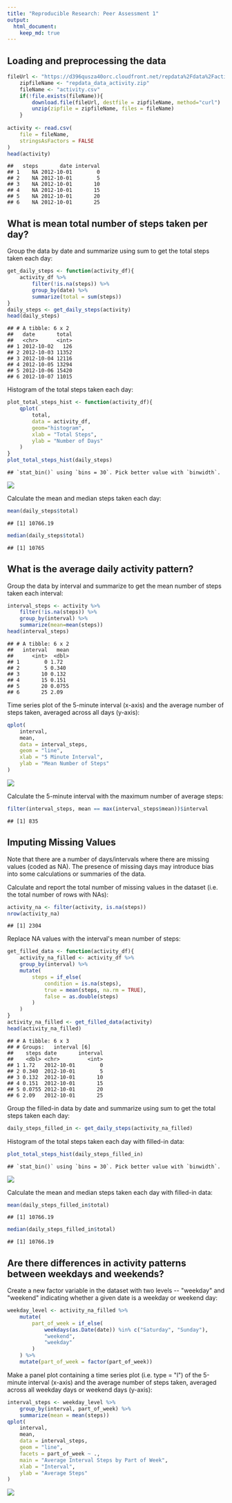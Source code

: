 ```yaml
---
title: "Reproducible Research: Peer Assessment 1"
output: 
  html_document:
    keep_md: true
---
```






## Loading and preprocessing the data 

```r
fileUrl <- "https://d396qusza40orc.cloudfront.net/repdata%2Fdata%2Factivity.zip"
    zipfileName <- "repdata_data_activity.zip"
    fileName <- "activity.csv"
    if(!file.exists(fileName)){
        download.file(fileUrl, destfile = zipfileName, method="curl")
        unzip(zipfile = zipfileName, files = fileName)
    }
    
activity <- read.csv(
    file = fileName,
    stringsAsFactors = FALSE
) 
head(activity)
```

```
##   steps       date interval
## 1    NA 2012-10-01        0
## 2    NA 2012-10-01        5
## 3    NA 2012-10-01       10
## 4    NA 2012-10-01       15
## 5    NA 2012-10-01       20
## 6    NA 2012-10-01       25
```

## What is mean total number of steps taken per day?

Group the data by date and summarize using sum to get the total steps taken each day:

```r
get_daily_steps <- function(activity_df){
    activity_df %>%
        filter(!is.na(steps)) %>%
        group_by(date) %>%
        summarize(total = sum(steps))
}
daily_steps <- get_daily_steps(activity)
head(daily_steps)
```

```
## # A tibble: 6 x 2
##   date       total
##   <chr>      <int>
## 1 2012-10-02   126
## 2 2012-10-03 11352
## 3 2012-10-04 12116
## 4 2012-10-05 13294
## 5 2012-10-06 15420
## 6 2012-10-07 11015
```
Histogram of the total steps taken each day:


```r
plot_total_steps_hist <- function(activity_df){
    qplot(
        total, 
        data = activity_df, 
        geom="histogram", 
        xlab = "Total Steps", 
        ylab = "Number of Days"
    )
}
plot_total_steps_hist(daily_steps)
```

```
## `stat_bin()` using `bins = 30`. Pick better value with `binwidth`.
```

![](PA1_template_files/figure-html/unnamed-chunk-1-1.png)<!-- -->

Calculate the mean and median steps taken each day:

```r
mean(daily_steps$total)
```

```
## [1] 10766.19
```

```r
median(daily_steps$total)
```

```
## [1] 10765
```

## What is the average daily activity pattern?
Group the data by interval and summarize to get the mean number of steps taken each interval:

```r
interval_steps <- activity %>% 
    filter(!is.na(steps)) %>%
    group_by(interval) %>% 
    summarize(mean=mean(steps))
head(interval_steps)
```

```
## # A tibble: 6 x 2
##   interval   mean
##      <int>  <dbl>
## 1        0 1.72  
## 2        5 0.340 
## 3       10 0.132 
## 4       15 0.151 
## 5       20 0.0755
## 6       25 2.09
```

Time series plot of the 5-minute interval (x-axis) and the average number of steps taken, averaged across all days (y-axis):

```r
qplot(
    interval, 
    mean, 
    data = interval_steps, 
    geom = "line",
    xlab = "5 Minute Interval",
    ylab = "Mean Number of Steps"
)
```

![](PA1_template_files/figure-html/unnamed-chunk-2-1.png)<!-- -->

Calculate the 5-minute interval with the maximum number of average steps:

```r
filter(interval_steps, mean == max(interval_steps$mean))$interval
```

```
## [1] 835
```

## Imputing Missing Values
Note that there are a number of days/intervals where there are missing values (coded as NA). The presence of missing days may introduce bias into some calculations or summaries of the data.

Calculate and report the total number of missing values in the dataset (i.e. the total number of rows with NAs):

```r
activity_na <- filter(activity, is.na(steps))
nrow(activity_na)
```

```
## [1] 2304
```

Replace NA values with the interval's mean number of steps:

```r
get_filled_data <- function(activity_df){
    activity_na_filled <- activity_df %>% 
    group_by(interval) %>% 
    mutate(
        steps = if_else(
            condition = is.na(steps), 
            true = mean(steps, na.rm = TRUE), 
            false = as.double(steps)
        )
    )
}
activity_na_filled <- get_filled_data(activity)
head(activity_na_filled)
```

```
## # A tibble: 6 x 3
## # Groups:   interval [6]
##    steps date       interval
##    <dbl> <chr>         <int>
## 1 1.72   2012-10-01        0
## 2 0.340  2012-10-01        5
## 3 0.132  2012-10-01       10
## 4 0.151  2012-10-01       15
## 5 0.0755 2012-10-01       20
## 6 2.09   2012-10-01       25
```

Group the filled-in data by date and summarize using sum to get the total steps taken each day:

```r
daily_steps_filled_in <- get_daily_steps(activity_na_filled)
```

Histogram of the total steps taken each day with filled-in data:

```r
plot_total_steps_hist(daily_steps_filled_in)
```

```
## `stat_bin()` using `bins = 30`. Pick better value with `binwidth`.
```

![](PA1_template_files/figure-html/unnamed-chunk-5-1.png)<!-- -->

Calculate the mean and median steps taken each day with filled-in data:

```r
mean(daily_steps_filled_in$total)
```

```
## [1] 10766.19
```

```r
median(daily_steps_filled_in$total)
```

```
## [1] 10766.19
```

## Are there differences in activity patterns between weekdays and weekends?

Create a new factor variable in the dataset with two levels -- "weekday" and "weekend" indicating whether a given date is a weekday or weekend day:

```r
weekday_level <- activity_na_filled %>% 
    mutate(
        part_of_week = if_else(
            weekdays(as.Date(date)) %in% c("Saturday", "Sunday"), 
            "weekend", 
            "weekday"
        )
    ) %>%
    mutate(part_of_week = factor(part_of_week))
```

Make a panel plot containing a time series plot (i.e. type = "l") of the 5-minute interval (x-axis) and the average number of steps taken, averaged across all weekday days or weekend days (y-axis):


```r
interval_steps <- weekday_level %>%
    group_by(interval, part_of_week) %>%
    summarize(mean = mean(steps))
qplot(
    interval, 
    mean, 
    data = interval_steps, 
    geom = "line", 
    facets = part_of_week ~ .,
    main = "Average Interval Steps by Part of Week",
    xlab = "Interval", 
    ylab = "Average Steps"
)
```

![](PA1_template_files/figure-html/unnamed-chunk-7-1.png)<!-- -->
